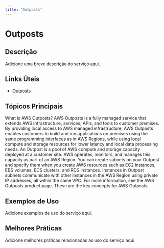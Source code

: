 ```yaml
---
title: "Outposts"
---
```


# Outposts

## Descrição

Adicione uma breve descrição do serviço aqui.

## Links Úteis

- [Outposts](https://docs.aws.amazon.com/outposts/latest/userguide/what-is-outposts.html)

## Tópicos Principais

What is AWS Outposts?
AWS Outposts is a fully managed service that extends AWS infrastructure, services, APIs, and
    tools to customer premises. By providing local access to AWS managed infrastructure, AWS Outposts
    enables customers to build and run applications on premises using the same programming
    interfaces as in AWS Regions, while using local compute and storage resources for lower
    latency and local data processing needs.
An Outpost is a pool of AWS compute and storage capacity deployed at a
    customer site. AWS operates, monitors, and manages this capacity as part of an AWS Region.
    You can create subnets on your Outpost and specify them when you create AWS resources such as
    EC2 instances, EBS volumes, ECS clusters, and RDS instances. Instances in Outpost subnets
    communicate with other instances in the AWS Region using private IP addresses, all within the
    same VPC.
For more information, see the AWS Outposts product
      page.
These are the key concepts for AWS Outposts.

## Exemplos de Uso

Adicione exemplos de uso do serviço aqui.

## Melhores Práticas

Adicione melhores práticas relacionadas ao uso do serviço aqui.
